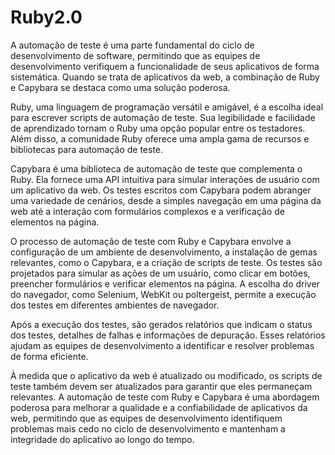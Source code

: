 # Ruby2.0

A automação de teste é uma parte fundamental do ciclo de desenvolvimento de software, permitindo que as equipes de desenvolvimento verifiquem a funcionalidade de seus aplicativos de forma sistemática. Quando se trata de aplicativos da web, a combinação de Ruby e Capybara se destaca como uma solução poderosa.

Ruby, uma linguagem de programação versátil e amigável, é a escolha ideal para escrever scripts de automação de teste. Sua legibilidade e facilidade de aprendizado tornam o Ruby uma opção popular entre os testadores. Além disso, a comunidade Ruby oferece uma ampla gama de recursos e bibliotecas para automação de teste.

Capybara é uma biblioteca de automação de teste que complementa o Ruby. Ela fornece uma API intuitiva para simular interações de usuário com um aplicativo da web. Os testes escritos com Capybara podem abranger uma variedade de cenários, desde a simples navegação em uma página da web até a interação com formulários complexos e a verificação de elementos na página.

O processo de automação de teste com Ruby e Capybara envolve a configuração de um ambiente de desenvolvimento, a instalação de gemas relevantes, como o Capybara, e a criação de scripts de teste. Os testes são projetados para simular as ações de um usuário, como clicar em botões, preencher formulários e verificar elementos na página. A escolha do driver do navegador, como Selenium, WebKit ou poltergeist, permite a execução dos testes em diferentes ambientes de navegador.

Após a execução dos testes, são gerados relatórios que indicam o status dos testes, detalhes de falhas e informações de depuração. Esses relatórios ajudam as equipes de desenvolvimento a identificar e resolver problemas de forma eficiente.

À medida que o aplicativo da web é atualizado ou modificado, os scripts de teste também devem ser atualizados para garantir que eles permaneçam relevantes. A automação de teste com Ruby e Capybara é uma abordagem poderosa para melhorar a qualidade e a confiabilidade de aplicativos da web, permitindo que as equipes de desenvolvimento identifiquem problemas mais cedo no ciclo de desenvolvimento e mantenham a integridade do aplicativo ao longo do tempo.
